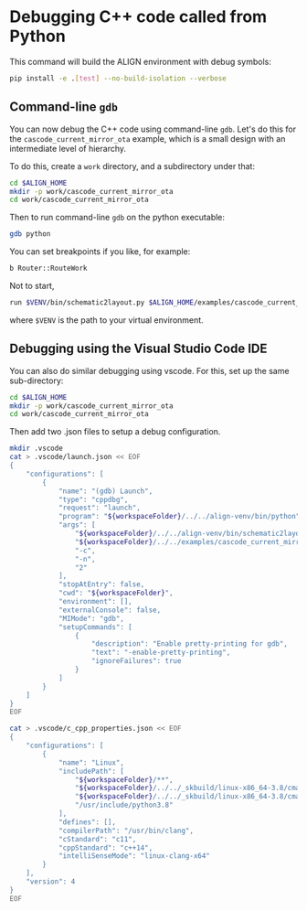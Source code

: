 # Debugging C++ code called from Python

This command will build the ALIGN environment with debug symbols:
```bash
pip install -e .[test] --no-build-isolation --verbose
```
## Command-line `gdb`

You can now debug the C++ code using command-line `gdb`. Let's do this for the `cascode_current_mirror_ota` example, which is a small design with an intermediate level of hierarchy.

To do this, create a `work` directory, and a subdirectory under that:
```bash
cd $ALIGN_HOME
mkdir -p work/cascode_current_mirror_ota
cd work/cascode_current_mirror_ota
```
Then to run command-line `gdb` on the python executable:
```bash
gdb python
```
You can set breakpoints if you like, for example:
```bash
b Router::RouteWork
```
Not to start,
```bash
run $VENV/bin/schematic2layout.py $ALIGN_HOME/examples/cascode_current_mirror_ota -c
```
where `$VENV` is the path to your virtual environment.

## Debugging using the Visual Studio Code IDE

You can also do similar debugging using vscode.
For this, set up the same sub-directory:
```bash
cd $ALIGN_HOME
mkdir -p work/cascode_current_mirror_ota
cd work/cascode_current_mirror_ota
```

Then add two .json files to setup a debug configuration.
```bash
mkdir .vscode
cat > .vscode/launch.json << EOF
{
    "configurations": [
        {
            "name": "(gdb) Launch",
            "type": "cppdbg",
            "request": "launch",
            "program": "${workspaceFolder}/../../align-venv/bin/python",
            "args": [
                "${workspaceFolder}/../../align-venv/bin/schematic2layout.py",
                "${workspaceFolder}/../../examples/cascode_current_mirror_ota",
                "-c",
                "-n",
                "2"
            ],
            "stopAtEntry": false,
            "cwd": "${workspaceFolder}",
            "environment": [],
            "externalConsole": false,
            "MIMode": "gdb",
            "setupCommands": [
                {
                    "description": "Enable pretty-printing for gdb",
                    "text": "-enable-pretty-printing",
                    "ignoreFailures": true
                }
            ]
        }
    ]
}
EOF

cat > .vscode/c_cpp_properties.json << EOF
{
    "configurations": [
        {
            "name": "Linux",
            "includePath": [
                "${workspaceFolder}/**",
                "${workspaceFolder}/../../_skbuild/linux-x86_64-3.8/cmake-build/_deps/json-src/include",
                "${workspaceFolder}/../../_skbuild/linux-x86_64-3.8/cmake-build/_deps/spdlog-src/include",
                "/usr/include/python3.8"
            ],
            "defines": [],
            "compilerPath": "/usr/bin/clang",
            "cStandard": "c11",
            "cppStandard": "c++14",
            "intelliSenseMode": "linux-clang-x64"
        }
    ],
    "version": 4
}
EOF
